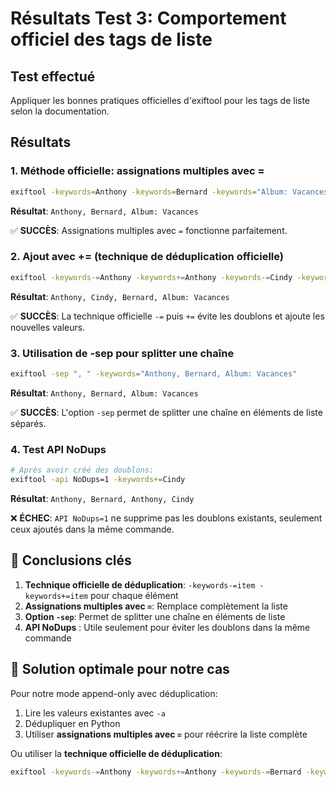# Résultats Test 3: Comportement officiel des tags de liste

## Test effectué
Appliquer les bonnes pratiques officielles d'exiftool pour les tags de liste selon la documentation.

## Résultats

### 1. Méthode officielle: assignations multiples avec =
```bash
exiftool -keywords=Anthony -keywords=Bernard -keywords="Album: Vacances"
```
**Résultat**: `Anthony, Bernard, Album: Vacances`

✅ **SUCCÈS**: Assignations multiples avec `=` fonctionne parfaitement.

### 2. Ajout avec += (technique de déduplication officielle)
```bash
exiftool -keywords-=Anthony -keywords+=Anthony -keywords-=Cindy -keywords+=Cindy
```
**Résultat**: `Anthony, Cindy, Bernard, Album: Vacances`

✅ **SUCCÈS**: La technique officielle `-=` puis `+=` évite les doublons et ajoute les nouvelles valeurs.

### 3. Utilisation de -sep pour splitter une chaîne
```bash
exiftool -sep ", " -keywords="Anthony, Bernard, Album: Vacances"
```
**Résultat**: `Anthony, Bernard, Album: Vacances`

✅ **SUCCÈS**: L'option `-sep` permet de splitter une chaîne en éléments de liste séparés.

### 4. Test API NoDups
```bash
# Après avoir créé des doublons:
exiftool -api NoDups=1 -keywords+=Cindy
```
**Résultat**: `Anthony, Bernard, Anthony, Cindy`

❌ **ÉCHEC**: `API NoDups=1` ne supprime pas les doublons existants, seulement ceux ajoutés dans la même commande.

## 🎯 Conclusions clés

1. **Technique officielle de déduplication**: `-keywords-=item -keywords+=item` pour chaque élément
2. **Assignations multiples avec `=`**: Remplace complètement la liste
3. **Option `-sep`**: Permet de splitter une chaîne en éléments de liste
4. **API NoDups** : Utile seulement pour éviter les doublons dans la même commande

## 🔄 Solution optimale pour notre cas

Pour notre mode append-only avec déduplication:
1. Lire les valeurs existantes avec `-a`
2. Dédupliquer en Python
3. Utiliser **assignations multiples avec `=`** pour réécrire la liste complète

Ou utiliser la **technique officielle de déduplication**:
```bash
exiftool -keywords-=Anthony -keywords+=Anthony -keywords-=Bernard -keywords+=Bernard -keywords-=Cindy -keywords+=Cindy
```
